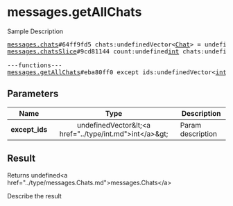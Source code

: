 # messages.getAllChats

Sample Description

<pre>
<a href="../constructor/messages.chats">messages.chats</a>#64ff9fd5 chats:undefinedVector&lt;<a href="../type/Chat.md">Chat</a>&gt; = undefined<a href="../type/messages.Chats.md">messages.Chats</a>;
<a href="../constructor/messages.chatsSlice">messages.chatsSlice</a>#9cd81144 count:undefined<a href="../type/int.md">int</a> chats:undefinedVector&lt;<a href="../type/Chat.md">Chat</a>&gt; = undefined<a href="../type/messages.Chats.md">messages.Chats</a>;

---functions---
<a href="../method/messages.getAllChats.md">messages.getAllChats</a>#eba80ff0 except_ids:undefinedVector&lt;<a href="../type/int.md">int</a>&gt; = undefined<a href="../type/messages.Chats.md">messages.Chats</a>;
</pre>

## Parameters

| Name | Type | Description |
|------|:----:|-------------|
| **except_ids** | undefinedVector&amp;lt;&lt;a href=&#34;../type/int.md&#34;&gt;int&lt;/a&gt;&amp;gt; | Param description |

## Result

Returns undefined&lt;a href=&#34;../type/messages.Chats.md&#34;&gt;messages.Chats&lt;/a&gt;

Describe the result

